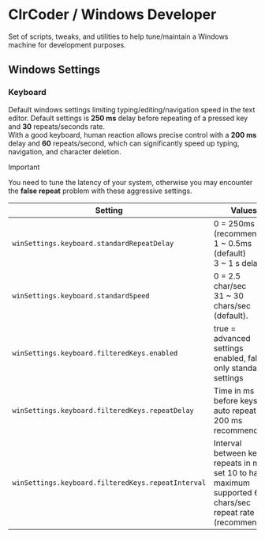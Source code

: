 # ClrCoder / Windows Developer
Set of scripts, tweaks, and utilities to help tune/maintain a Windows machine for development purposes.

## Windows Settings
### Keyboard
Default windows settings limiting typing/editing/navigation speed in the text editor.
Default settings is **250 ms** delay before repeating of a pressed key and **30** repeats/seconds rate.  
With a good keyboard, human reaction allows precise control with a **200 ms** delay and **60** repeats/second, which can significantly speed up typing, navigation, and character deletion.

> [!IMPORTANT]
> You need to tune the latency of your system, otherwise you may encounter the **false repeat** problem with these aggressive settings.

| Setting                                            | Values                                                           |
| ---------------------------------------------------| ---------------------------------------------------------------- |
| `winSettings.keyboard.standardRepeatDelay`         | 0 = 250ms (recommended) <br/>1 ~ 0.5ms (default)<br/>3 ~ 1 s delay.
| `winSettings.keyboard.standardSpeed`               | 0 = 2.5 char/sec <br/> 31 ~ 30 chars/sec (default).
| `winSettings.keyboard.filteredKeys.enabled`        | true = advanced settings enabled, false = only standard settings |
| `winSettings.keyboard.filteredKeys.repeatDelay`    | Time in ms before keys auto repeats, 200 ms recommended          |
| `winSettings.keyboard.filteredKeys.repeatInterval` | Interval between key repeats in ms, set 10 to have maximum supported 60 chars/sec repeat rate (recommended) |
